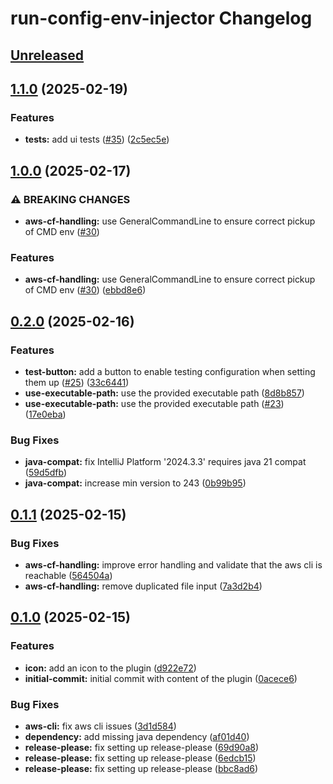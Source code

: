 <!-- Keep a Changelog guide -> https://keepachangelog.com -->

# run-config-env-injector Changelog

## [Unreleased]

## [1.1.0](https://github.com/mpecan/run-config-env-injector/compare/v1.0.0...v[1.1.0]) (2025-02-19)

### Features

- **tests:** add ui tests ([#35](https://github.com/mpecan/run-config-env-injector/issues/35)) ([2c5ec5e](https://github.com/mpecan/run-config-env-injector/commit/2c5ec5e69cf6a62b64d773e57d0dd35636a62137))

## [1.0.0](https://github.com/mpecan/run-config-env-injector/compare/v0.2.0...v[1.0.0]) (2025-02-17)

### ⚠ BREAKING CHANGES

- **aws-cf-handling:** use GeneralCommandLine to ensure correct pickup of CMD env ([#30](https://github.com/mpecan/run-config-env-injector/issues/30))

### Features

- **aws-cf-handling:** use GeneralCommandLine to ensure correct pickup of CMD env ([#30](https://github.com/mpecan/run-config-env-injector/issues/30)) ([ebbd8e6](https://github.com/mpecan/run-config-env-injector/commit/ebbd8e63f70d348f62647d085d4b89aa3d85a90d))

## [0.2.0](https://github.com/mpecan/run-config-env-injector/compare/v0.1.1...v[0.2.0]) (2025-02-16)

### Features

- **test-button:** add a button to enable testing configuration when setting them up ([#25](https://github.com/mpecan/run-config-env-injector/issues/25)) ([33c6441](https://github.com/mpecan/run-config-env-injector/commit/33c6441ed038cf4aa7944dc07c33dc3cf90e8195))
- **use-executable-path:** use the provided executable path ([8d8b857](https://github.com/mpecan/run-config-env-injector/commit/8d8b857a9fb2edc9cf278b916ed88bb424bee11a))
- **use-executable-path:** use the provided executable path ([#23](https://github.com/mpecan/run-config-env-injector/issues/23)) ([17e0eba](https://github.com/mpecan/run-config-env-injector/commit/17e0ebafbbc88af412ebc30a4987123a9f611b93))

### Bug Fixes

- **java-compat:** fix IntelliJ Platform '2024.3.3' requires java 21 compat ([59d5dfb](https://github.com/mpecan/run-config-env-injector/commit/59d5dfba3d223c8b4059f4b65b09d06b2daaca5b))
- **java-compat:** increase min version to 243 ([0b99b95](https://github.com/mpecan/run-config-env-injector/commit/0b99b95966f18f01df501144df674302ccd86d4d))

## [0.1.1](https://github.com/mpecan/run-config-env-injector/compare/v0.1.0...v[0.1.1]) (2025-02-15)

### Bug Fixes

- **aws-cf-handling:** improve error handling and validate that the aws cli is reachable ([564504a](https://github.com/mpecan/run-config-env-injector/commit/564504ac7493cdce3d877c99cbb2785c08b1d2ed))
- **aws-cf-handling:** remove duplicated file input ([7a3d2b4](https://github.com/mpecan/run-config-env-injector/commit/7a3d2b43f67499ce3b24247277051280b445ee5c))

## [0.1.0](https://github.com/mpecan/run-config-env-injector/compare/v0.0.1...v[0.1.0]) (2025-02-15)

### Features

- **icon:** add an icon to the plugin ([d922e72](https://github.com/mpecan/run-config-env-injector/commit/d922e725145fdd1b1eb7cca4a4827ee8ad2c2bdf))
- **initial-commit:** initial commit with content of the plugin ([0acece6](https://github.com/mpecan/run-config-env-injector/commit/0acece6e963b64cbf2b1389b4a41c36b0ea7ee8e))

### Bug Fixes

- **aws-cli:** fix aws cli issues ([3d1d584](https://github.com/mpecan/run-config-env-injector/commit/3d1d58492383583127b25fc17f3a21dc4cf805e7))
- **dependency:** add missing java dependency ([af01d40](https://github.com/mpecan/run-config-env-injector/commit/af01d404b723c221603c8b4a2a5f73054852ce5b))
- **release-please:** fix setting up release-please ([69d90a8](https://github.com/mpecan/run-config-env-injector/commit/69d90a881fada5624630a8fd8817c322edae332a))
- **release-please:** fix setting up release-please ([6edcb15](https://github.com/mpecan/run-config-env-injector/commit/6edcb15436bd6c662e07d7209c454a186fc2a56c))
- **release-please:** fix setting up release-please ([bbc8ad6](https://github.com/mpecan/run-config-env-injector/commit/bbc8ad677de5597ddd88700800be0f68ed3e9106))

[Unreleased]: https://github.com/mpecan/run-config-env-injector/compare/v1.1.0...HEAD
[1.1.0]: https://github.com/mpecan/run-config-env-injector/compare/v1.0.0...v1.1.0
[1.0.0]: https://github.com/mpecan/run-config-env-injector/compare/v0.2.0...v1.0.0
[0.2.0]: https://github.com/mpecan/run-config-env-injector/compare/v0.1.1...v0.2.0
[0.1.1]: https://github.com/mpecan/run-config-env-injector/compare/v0.1.0...v0.1.1
[0.1.0]: https://github.com/mpecan/run-config-env-injector/commits/v0.1.0
